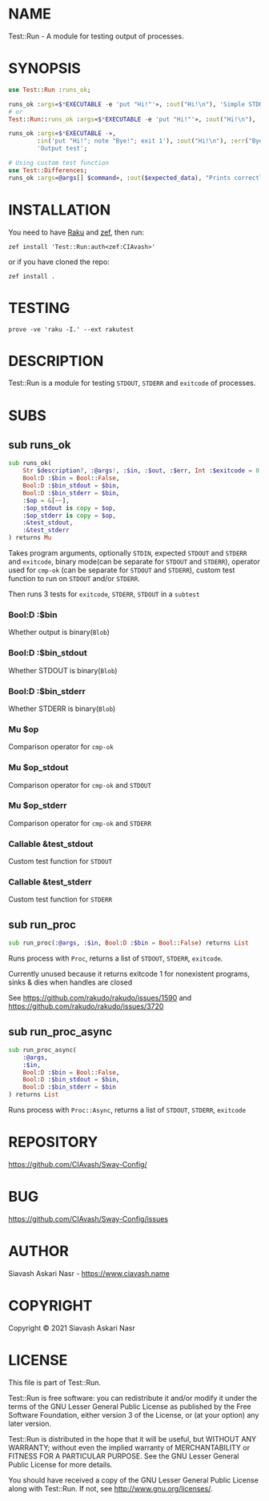 NAME
====

Test::Run - A module for testing output of processes.

SYNOPSIS
========

```raku
use Test::Run :runs_ok;

runs_ok :args«$*EXECUTABLE -e 'put "Hi!"'», :out("Hi!\n"), 'Simple STDOUT test';
# or
Test::Run::runs_ok :args«$*EXECUTABLE -e 'put "Hi!"'», :out("Hi!\n"), 'Simple STDOUT test with full sub name';

runs_ok :args«$*EXECUTABLE -»,
        :in('put "Hi!"; note "Bye!"; exit 1'), :out("Hi!\n"), :err("Bye!\n"), :exitcode(1),
        'Output test';

# Using custom test function
use Test::Differences;
runs_ok :args«@args[] $command», :out($expected_data), "Prints correctly", :test_stdout(&eq_or_diff);
```

INSTALLATION
============

You need to have [Raku](https://www.raku-lang.ir/en) and [zef](https://github.com/ugexe/zef), then run:

```console
zef install 'Test::Run:auth<zef:CIAvash>'
```

or if you have cloned the repo:

```console
zef install .
```

TESTING
=======

```console
prove -ve 'raku -I.' --ext rakutest
```

DESCRIPTION
===========

Test::Run is a module for testing `STDOUT`, `STDERR` and `exitcode` of processes.

SUBS
====

## sub runs_ok

```raku
sub runs_ok(
    Str $description?, :@args!, :$in, :$out, :$err, Int :$exitcode = 0,
    Bool:D :$bin = Bool::False,
    Bool:D :$bin_stdout = $bin,
    Bool:D :$bin_stderr = $bin,
    :$op = &[~~],
    :$op_stdout is copy = $op,
    :$op_stderr is copy = $op,
    :&test_stdout,
    :&test_stderr
) returns Mu
```

Takes program arguments, optionally `STDIN`, expected `STDOUT` and `STDERR` and `exitcode`, binary mode(can be separate for `STDOUT` and `STDERR`), operator used for `cmp-ok` (can be separate for `STDOUT` and `STDERR`), custom test function to run on `STDOUT` and/or `STDERR`.

Then runs 3 tests for `exitcode`, `STDERR`, `STDOUT` in a `subtest`

### Bool:D :$bin

Whether output is binary(`Blob`)

### Bool:D :$bin_stdout

Whether STDOUT is binary(`Blob`)

### Bool:D :$bin_stderr

Whether STDERR is binary(`Blob`)

### Mu $op

Comparison operator for `cmp-ok`

### Mu $op_stdout

Comparison operator for `cmp-ok` and `STDOUT`

### Mu $op_stderr

Comparison operator for `cmp-ok` and `STDERR`

### Callable &test_stdout

Custom test function for `STDOUT`

### Callable &test_stderr

Custom test function for `STDERR`

## sub run_proc

```raku
sub run_proc(:@args, :$in, Bool:D :$bin = Bool::False) returns List
```

Runs process with `Proc`, returns a list of `STDOUT`, `STDERR`, `exitcode`.

Currently unused because it returns exitcode 1 for nonexistent programs,
sinks & dies when handles are closed

See https://github.com/rakudo/rakudo/issues/1590 and https://github.com/rakudo/rakudo/issues/3720

## sub run_proc_async

```raku
sub run_proc_async(
    :@args,
    :$in,
    Bool:D :$bin = Bool::False,
    Bool:D :$bin_stdout = $bin,
    Bool:D :$bin_stderr = $bin
) returns List
```

Runs process with `Proc::Async`, returns a list of `STDOUT`, `STDERR`, `exitcode`

REPOSITORY
==========

https://github.com/CIAvash/Sway-Config/

BUG
===

https://github.com/CIAvash/Sway-Config/issues

AUTHOR
======

Siavash Askari Nasr - https://www.ciavash.name

COPYRIGHT
=========

Copyright © 2021 Siavash Askari Nasr

LICENSE
=======

This file is part of Test::Run.

Test::Run is free software: you can redistribute it and/or modify it under the terms of the GNU Lesser General Public License as published by the Free Software Foundation, either version 3 of the License, or (at your option) any later version.

Test::Run is distributed in the hope that it will be useful, but WITHOUT ANY WARRANTY; without even the implied warranty of MERCHANTABILITY or FITNESS FOR A PARTICULAR PURPOSE. See the GNU Lesser General Public License for more details.

You should have received a copy of the GNU Lesser General Public License along with Test::Run. If not, see <http://www.gnu.org/licenses/>.
